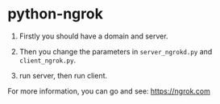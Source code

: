 # python-ngrok

1. Firstly you should have a domain and server.

2. Then you change the parameters in `server_ngrokd.py` and `client_ngrok.py`.

3. run server, then run client.

For more information, you can go and see: https://ngrok.com